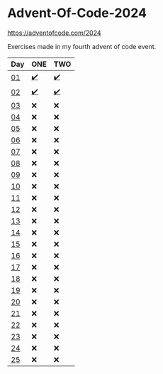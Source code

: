 # Advent-Of-Code-2024
https://adventofcode.com/2024

Exercises made in my fourth advent of code event.

| Day                                        | ONE                                                                                                                     | TWO                                                                                                                     |
|--------------------------------------------|-------------------------------------------------------------------------------------------------------------------------|-------------------------------------------------------------------------------------------------------------------------|
| [01](https://adventofcode.com/2024/day/1)  | [:heavy_check_mark:](https://github.com/pawelprimus/Advent-Of-Code-2024/blob/master/src/main/java/DAY_01/DAY_01_1.java) | [:heavy_check_mark:](https://github.com/pawelprimus/Advent-Of-Code-2024/blob/master/src/main/java/DAY_01/DAY_01_2.java) |
| [02](https://adventofcode.com/2024/day/2)  | [:heavy_check_mark:](https://github.com/pawelprimus/Advent-Of-Code-2024/blob/master/src/main/java/DAY_02/DAY_02_1.java) | [:heavy_check_mark:](https://github.com/pawelprimus/Advent-Of-Code-2024/blob/master/src/main/java/DAY_02/DAY_02_2.java) |
| [03](https://adventofcode.com/2024/day/3)  | :x:                                                                                                                     | :x:                                                                                                                     |
| [04](https://adventofcode.com/2024/day/4)  | :x:                                                                                                                     | :x:                                                                                                                     |
| [05](https://adventofcode.com/2024/day/5)  | :x:                                                                                                                     | :x:                                                                                                                     |
| [06](https://adventofcode.com/2024/day/6)  | :x:                                                                                                                     | :x:                                                                                                                     |
| [07](https://adventofcode.com/2024/day/7)  | :x:                                                                                                                     | :x:                                                                                                                     |
| [08](https://adventofcode.com/2024/day/8)  | :x:                                                                                                                     | :x:                                                                                                                     |
| [09](https://adventofcode.com/2024/day/9)  | :x:                                                                                                                     | :x:                                                                                                                     |
| [10](https://adventofcode.com/2024/day/10) | :x:                                                                                                                     | :x:                                                                                                                     |
| [11](https://adventofcode.com/2024/day/11) | :x:                                                                                                                     | :x:                                                                                                                     |
| [12](https://adventofcode.com/2024/day/12) | :x:                                                                                                                     | :x:                                                                                                                     |
| [13](https://adventofcode.com/2024/day/13) | :x:                                                                                                                     | :x:                                                                                                                     |
| [14](https://adventofcode.com/2024/day/14) | :x:                                                                                                                     | :x:                                                                                                                     |
| [15](https://adventofcode.com/2024/day/15) | :x:                                                                                                                     | :x:                                                                                                                     |
| [16](https://adventofcode.com/2024/day/16) | :x:                                                                                                                     | :x:                                                                                                                     |
| [17](https://adventofcode.com/2024/day/17) | :x:                                                                                                                     | :x:                                                                                                                     |
| [18](https://adventofcode.com/2024/day/18) | :x:                                                                                                                     | :x:                                                                                                                     |
| [19](https://adventofcode.com/2024/day/19) | :x:                                                                                                                     | :x:                                                                                                                     |
| [20](https://adventofcode.com/2024/day/20) | :x:                                                                                                                     | :x:                                                                                                                     |
| [21](https://adventofcode.com/2024/day/21) | :x:                                                                                                                     | :x:                                                                                                                     |
| [22](https://adventofcode.com/2024/day/22) | :x:                                                                                                                     | :x:                                                                                                                     |
| [23](https://adventofcode.com/2024/day/23) | :x:                                                                                                                     | :x:                                                                                                                     |
| [24](https://adventofcode.com/2024/day/24) | :x:                                                                                                                     | :x:                                                                                                                     |
| [25](https://adventofcode.com/2024/day/25) | :x:                                                                                                                     | :x:                                                                                                                     |